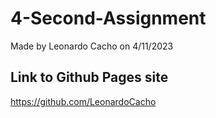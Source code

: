 # 4-Second-Assignment

Made by Leonardo Cacho on 4/11/2023

## Link to Github Pages site
https://github.com/LeonardoCacho
